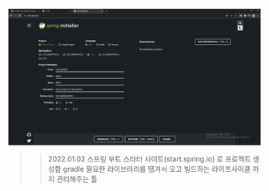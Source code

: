 ![img.png](img.png)
>>2022.01.02 스프링 부트 스타터 사이트(start.spring.io) 로 프로젝트 생성함
>>gradle 필요한 라이브러리를 떙겨서 오고 빌드하는 라이프사이클 까지 관리해주는 툴